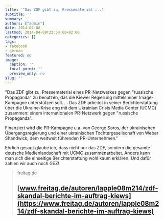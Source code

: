 ```yaml
---
title: '"Das ZDF gibt zu, Pressematerial ...'
subtitle: ''
summary: ''
authors: ["admin"]
date: 2014-04-08
lastmod: 2014-04-08T22:54:08+02:00
categories: []
tags:
- facebook
- german
featured: no
image:
  caption: ''
  focal_point: ''
  preview_only: no
slug: ''
---
```

"Das ZDF gibt zu, Pressematerial eines PR-Netzwerkes gegen "russische Propaganda" zu benutzen, das die Kiewer Regierung mittels einer Image-Kampagne unterstützen soll. ... Das ZDF arbeitet in seiner Berichterstattung über die Ukraine-Krise eng mit dem Ukrainian Crisis Media Center (UCMC) zusammen: einem internationalen PR-Netzwerk gegen "russische Propaganda".

Finanziert wird die PR-Kampagne u.a. von George Soros, der ukrainischen Übergangsregierung und einer ukrainischen Tochtergesellschaft von Weber Shandwick, dem weltweit führenden PR-Unternehmen."

Ehrlich gesagt glaube ich, dass nicht nur das ZDF, sondern die gesamte deutsche Medienlandschaft mit UCMC zusammenarbeitet. Anders kann man sich die einseitige Berichterstattung wohl kaum erklären. Und dafür zahlen wir auch noch GEZ!
> freitag.de
> ## [www.freitag.de/autoren/lapple08m214/zdf-skandal-berichte-im-auftrag-kiews](https://www.freitag.de/autoren/lapple08m214/zdf-skandal-berichte-im-auftrag-kiews)
>


